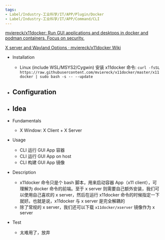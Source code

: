 ```yaml
---
tags:
- Label/Industry-工业科学/IT/APP/Plugin/Docker
- Label/Industry-工业科学/IT/APP/Command/CLI
---
```


[mviereck/x11docker: Run GUI applications and desktops in docker and podman containers. Focus on security.](https://github.com/mviereck/x11docker)

[X server and Wayland Options · mviereck/x11docker Wiki](https://github.com/mviereck/x11docker/wiki/X-server-and-Wayland-Options)

- Installation
    - Linux (include WSL/MSYS2/Cygwin) 安装 x11docker 命令: `curl -fsSL https://raw.githubusercontent.com/mviereck/x11docker/master/x11docker | sudo bash -s -- --update`

- Configuration
    - 

- Idea
    - 

- Fundamentals
    - X Window: X Client + X Server

- Usage
    - CLI 运行 GUI App 容器
    - CLI 运行 GUI App on host
    - CLI 构建 GUI App 镜像

- Description
    - x11docker 命令只是个 bash 脚本，用来启动容器 App（x11 client），可理解为 docker 命令的前端。至于 x server 则需要自己额外安装，我们可以使用自己喜欢的 x server，然后在运行 x11docker 命令的时候指定一下就好。也就是说，x11docker 与 x server 是完全解耦的
    - 除了常规的 x server，我们还可以下载 `x11docker/xserver` 镜像作为 x server

- Test
    - 太难用了，放弃
